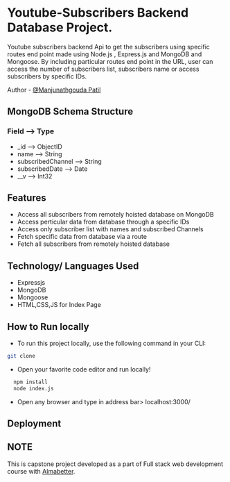 #                                                      Youtube-Subscribers Backend Database Project.
Youtube subscribers backend Api to get the subscribers using specific routes end point made using Node.js , Express.js and MongoDB and Mongoose. By including particular routes end point in the URL, user can access the number of subscribers list,  subscribers name or access subscribers by specific IDs.

Author -  [@Manjunathgouda Patil](https://github.com/manjupatil28)

## **MongoDB Schema Structure**

### Field               -->       Type
- _id                 -->       ObjectID
- name                -->       String
- subscribedChannel   -->       String
- subscribedDate      -->       Date
- __v                 -->       Int32

## **Features**

- Access all subscribers from remotely hoisted database on MongoDB
- Access perticular data from database through a specific IDs
- Access only subscriber list with names and subscribed Channels
- Fetch specific data from database via a route
- Fetch all subscribers from remotely hoisted database

## **Technology/ Languages Used**

- Expressjs
- MongoDB
- Mongoose
- HTML,CSS,JS for Index Page


<!-- HOW TO RUN LOCALLY -->

## **How to Run locally**
- To run this project locally, use the following command in your CLI:

```bash
git clone 
```
- Open your favorite code editor and run locally!
```bash
  npm install
  node index.js
```

- Open any browser and type in address bar> localhost:3000/

## **Deployment**



## **NOTE**
  <p> This is capstone project developed as a part of Full stack web development course with <a href="https://www.almabetter.com">Almabetter</a>.</p>
